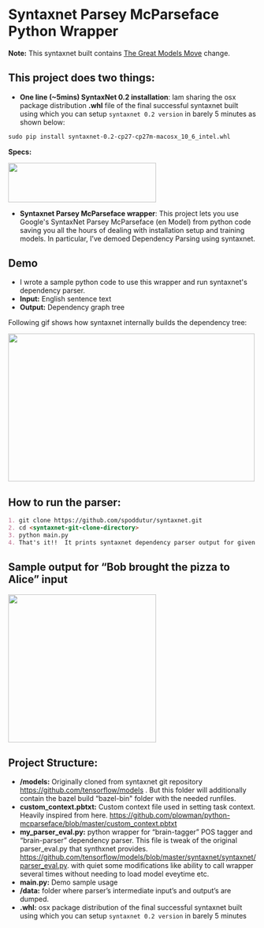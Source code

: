 # Syntaxnet Parsey McParseface Python Wrapper
**Note:** This syntaxnet built contains [The Great Models Move](https://github.com/tensorflow/models/pull/2430) change. 

## This project does two things:
- **One line (~5mins) SyntaxNet 0.2 installation**: Iam sharing the osx package distribution **.whl** file of the final successful syntaxnet built using which you can setup `syntaxnet 0.2 version` in barely 5 minutes as shown below:
```markdown
sudo pip install syntaxnet-0.2-cp27-cp27m-macosx_10_6_intel.whl
```
**Specs:**

<img src="https://user-images.githubusercontent.com/22542670/38134683-ca75dcac-3431-11e8-850e-b6379c07957b.png" height="80" width="300" />

- **Syntaxnet Parsey McParseface wrapper**: This project lets you use Google's SyntaxNet Parsey McParseface (en Model) from python code saving you all the hours of dealing with installation setup and training models. In particular, I’ve demoed Dependency Parsing using syntaxnet.

## Demo
- I wrote a sample python code to use this wrapper and run syntaxnet's dependency parser. 
- **Input:** English sentence text
- **Output:** Dependency graph tree

Following gif shows how syntaxnet internally builds the dependency tree:


<img src="https://github.com/tensorflow/models/blob/master/research/syntaxnet/g3doc/images/looping-parser.gif" width="500" height="300"/>

## How to run the parser:
```markdown
1. git clone https://github.com/spoddutur/syntaxnet.git
2. cd <syntaxnet-git-clone-directory>
3. python main.py 
4. That's it!!  It prints syntaxnet dependency parser output for given input english sentence
```

## Sample output for “Bob brought the pizza to Alice” input
<img src="https://user-images.githubusercontent.com/22542670/38134694-d492419e-3431-11e8-87a3-dcd6d0d36ebb.png" width="300"/>

## Project Structure:
- **/models:** Originally cloned from syntaxnet git repository https://github.com/tensorflow/models . But this folder will additionally contain the bazel build “bazel-bin" folder with the needed runfiles.
- **custom_context.pbtxt:** Custom context file used in setting task context. Heavily inspired from here. https://github.com/plowman/python-mcparseface/blob/master/custom_context.pbtxt 
- **my_parser_eval.py:** python wrapper for “brain-tagger” POS tagger and “brain-parser” dependency parser. This file is tweak of the original parser_eval.py that synthxnet provides.  https://github.com/tensorflow/models/blob/master/syntaxnet/syntaxnet/parser_eval.py. with quiet some modifications like ability to call wrapper several times without needing to load model eveytime etc.
- **main.py:** Demo sample usage
- **/data:** folder where parser’s intermediate input’s and output’s are dumped.
- **.whl:** osx package distribution of the final successful syntaxnet built using which you can setup `syntaxnet 0.2 version` in barely 5 minutes 
